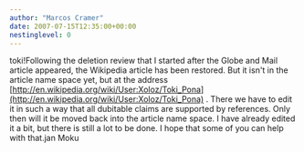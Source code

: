 ```yaml
---
author: "Marcos Cramer"
date: 2007-07-15T12:35:00+00:00
nestinglevel: 0
---
```

toki!Following the deletion review that I started after the Globe and Mail article appeared, the Wikipedia article has been restored. But it isn't in the article name space yet, but at the address [http://en.wikipedia.org/wiki/User:Xoloz/Toki_Pona](http://en.wikipedia.org/wiki/User:Xoloz/Toki_Pona) . There we have to edit it in such a way that all dubitable claims are supported by references. Only then will it be moved back into the article name space. I have already edited it a bit, but there is still a lot to be done. I hope that some of you can help with that.jan Moku